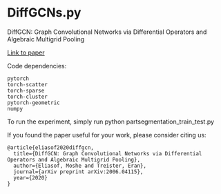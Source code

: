 # DiffGCNs.py
DiffGCN: Graph Convolutional Networks via Differential Operators and Algebraic Multigrid Pooling

[Link to paper](https://arxiv.org/abs/2006.04115)


Code dependencies:
```
pytorch
torch-scatter
torch-sparse
torch-cluster
pytorch-geometric 
numpy
```


To run the experiment, simply run python partsegmentation_train_test.py 


If you found the paper useful for your work, please consider citing us:
```
@article{eliasof2020diffgcn,
  title={DiffGCN: Graph Convolutional Networks via Differential Operators and Algebraic Multigrid Pooling},
  author={Eliasof, Moshe and Treister, Eran},
  journal={arXiv preprint arXiv:2006.04115},
  year={2020}
}
```
